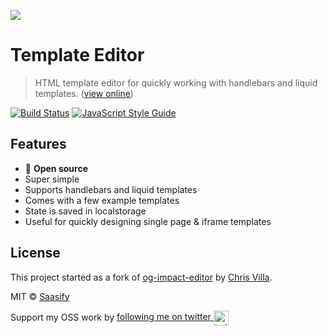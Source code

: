 [![](https://raw.githubusercontent.com/saasify-sh/template-editor/master/screenshot.jpg)](https://saasify-sh.github.io/template-editor/)

# Template Editor

> HTML template editor for quickly working with handlebars and liquid templates. ([view online](https://saasify-sh.github.io/template-editor/))

[![Build Status](https://travis-ci.com/saasify-sh/template-editor.svg?branch=master)](https://travis-ci.com/saasify-sh/template-editor) [![JavaScript Style Guide](https://img.shields.io/badge/code_style-standard-brightgreen.svg)](https://standardjs.com)

## Features

- 💯 **Open source**
- Super simple
- Supports handlebars and liquid templates
- Comes with a few example templates
- State is saved in localstorage
- Useful for quickly designing single page & iframe templates

## License

This project started as a fork of [og-impact-editor](https://github.com/chrisvxd/og-impact-editor) by [Chris Villa](https://github.com/chrisvxd).

MIT © [Saasify](https://saasify.sh)

Support my OSS work by <a href="https://twitter.com/transitive_bs">following me on twitter <img src="https://storage.googleapis.com/saasify-assets/twitter-logo.svg" alt="twitter" height="24px" align="center"></a>
